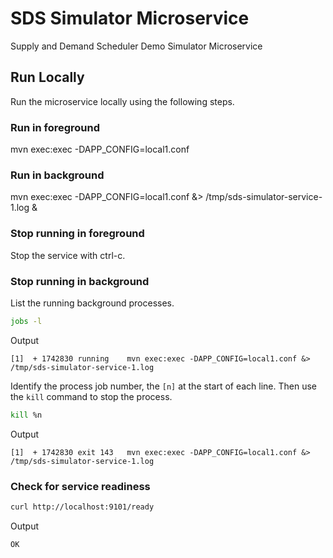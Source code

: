 
# SDS Simulator Microservice

Supply and Demand Scheduler Demo Simulator Microservice

## Run Locally

Run the microservice locally using the following steps.

### Run in foreground

mvn exec:exec -DAPP_CONFIG=local1.conf

### Run in background

mvn exec:exec -DAPP_CONFIG=local1.conf &> /tmp/sds-simulator-service-1.log &

### Stop running in foreground

Stop the service with ctrl-c.

### Stop running in background

List the running background processes.

~~~bash
jobs -l
~~~

Output

~~~text
[1]  + 1742830 running    mvn exec:exec -DAPP_CONFIG=local1.conf &> /tmp/sds-simulator-service-1.log
~~~

Identify the process job number, the `[n]` at the start of each line. Then use the `kill` command to stop the process.

~~~bash
kill %n
~~~

Output

~~~text
[1]  + 1742830 exit 143   mvn exec:exec -DAPP_CONFIG=local1.conf &> /tmp/sds-simulator-service-1.log
~~~

### Check for service readiness

~~~bash
curl http://localhost:9101/ready
~~~

Output

~~~text
OK
~~~

